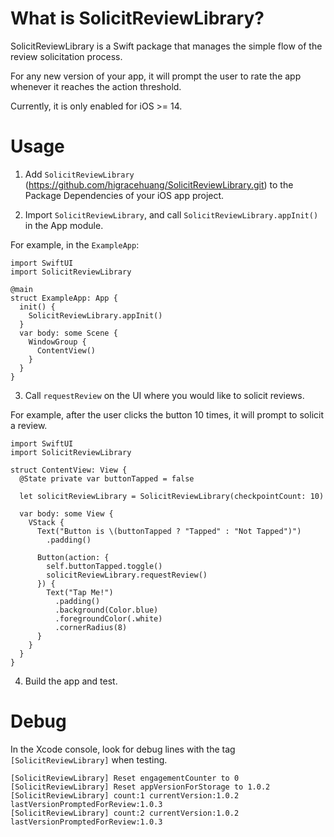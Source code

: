 # What is SolicitReviewLibrary?

SolicitReviewLibrary is a Swift package that manages the simple flow of the review solicitation process.

For any new version of your app, it will prompt the user to rate the app whenever it reaches the action threshold.

Currently, it is only enabled for iOS >= 14.

# Usage

1. Add `SolicitReviewLibrary` (https://github.com/higracehuang/SolicitReviewLibrary.git) to the Package Dependencies of your iOS app project.

2. Import `SolicitReviewLibrary`, and call `SolicitReviewLibrary.appInit()` in the App module.

For example, in the `ExampleApp`:

```
import SwiftUI
import SolicitReviewLibrary

@main
struct ExampleApp: App {
  init() {
    SolicitReviewLibrary.appInit()
  }
  var body: some Scene {
    WindowGroup {
      ContentView()
    }
  }
}
```

3. Call `requestReview` on the UI where you would like to solicit reviews.

For example, after the user clicks the button 10 times, it will prompt to solicit a review.

```
import SwiftUI
import SolicitReviewLibrary

struct ContentView: View {
  @State private var buttonTapped = false
  
  let solicitReviewLibrary = SolicitReviewLibrary(checkpointCount: 10)
  
  var body: some View {
    VStack {
      Text("Button is \(buttonTapped ? "Tapped" : "Not Tapped")")
        .padding()
      
      Button(action: {
        self.buttonTapped.toggle()
        solicitReviewLibrary.requestReview()
      }) {
        Text("Tap Me!")
          .padding()
          .background(Color.blue)
          .foregroundColor(.white)
          .cornerRadius(8)
      }
    }
  }
}
```

4. Build the app and test.


# Debug

In the Xcode console, look for debug lines with the tag `[SolicitReviewLibrary]` when testing.

```
[SolicitReviewLibrary] Reset engagementCounter to 0
[SolicitReviewLibrary] Reset appVersionForStorage to 1.0.2
[SolicitReviewLibrary] count:1 currentVersion:1.0.2 lastVersionPromptedForReview:1.0.3
[SolicitReviewLibrary] count:2 currentVersion:1.0.2 lastVersionPromptedForReview:1.0.3
```
